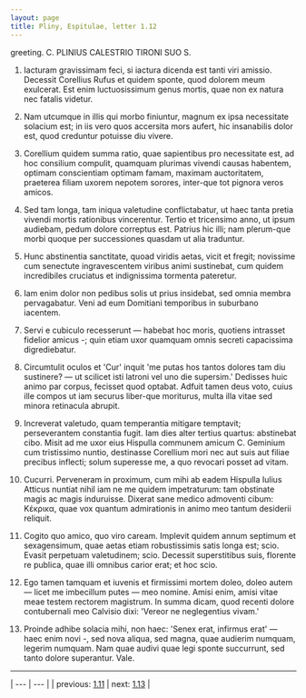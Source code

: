 ```yaml
---
layout: page
title: Pliny, Espitulae, letter 1.12
---
```


greeting. C. PLINIUS CALESTRIO TIRONI SUO S.



1. Iacturam gravissimam feci, si iactura dicenda est tanti viri amissio. Decessit Corellius Rufus et quidem sponte, quod dolorem meum exulcerat. Est enim luctuosissimum genus mortis, quae non ex natura nec fatalis videtur.



2. Nam utcumque in illis qui morbo finiuntur, magnum ex ipsa necessitate solacium est; in iis vero quos accersita mors aufert, hic insanabilis dolor est, quod creduntur potuisse diu vivere.



3. Corellium quidem summa ratio, quae sapientibus pro necessitate est, ad hoc consilium compulit, quamquam plurimas vivendi causas habentem, optimam conscientiam optimam famam, maximam auctoritatem, praeterea filiam uxorem nepotem sorores, inter-que tot pignora veros amicos.



4. Sed tam longa, tam iniqua valetudine conflictabatur, ut haec tanta pretia vivendi mortis rationibus vincerentur. Tertio et tricensimo anno, ut ipsum audiebam, pedum dolore correptus est. Patrius hic illi; nam plerum-que morbi quoque per successiones quasdam ut alia traduntur.



5. Hunc abstinentia sanctitate, quoad viridis aetas, vicit et fregit; novissime cum senectute ingravescentem viribus animi sustinebat, cum quidem incredibiles cruciatus et indignissima tormenta pateretur.



6. Iam enim dolor non pedibus solis ut prius insidebat, sed omnia membra pervagabatur. Veni ad eum Domitiani temporibus in suburbano iacentem.



7. Servi e cubiculo recesserunt — habebat hoc moris, quotiens intrasset fidelior amicus -; quin etiam uxor quamquam omnis secreti capacissima digrediebatur.



8. Circumtulit oculos et 'Cur' inquit 'me putas hos tantos dolores tam diu sustinere? — ut scilicet isti latroni vel uno die supersim.' Dedisses huic animo par corpus, fecisset quod optabat. Adfuit tamen deus voto, cuius ille compos ut iam securus liber-que moriturus, multa illa vitae sed minora retinacula abrupit.



9. Increverat valetudo, quam temperantia mitigare temptavit; perseverantem constantia fugit. Iam dies alter tertius quartus: abstinebat cibo. Misit ad me uxor eius Hispulla communem amicum C. Geminium cum tristissimo nuntio, destinasse Corellium mori nec aut suis aut filiae precibus inflecti; solum superesse me, a quo revocari posset ad vitam.



10. Cucurri. Perveneram in proximum, cum mihi ab eadem Hispulla Iulius Atticus nuntiat nihil iam ne me quidem impetraturum: tam obstinate magis ac magis induruisse. Dixerat sane medico admoventi cibum: Κέκρικα, quae vox quantum admirationis in animo meo tantum desiderii reliquit.



11. Cogito quo amico, quo viro caream. Implevit quidem annum septimum et sexagensimum, quae aetas etiam robustissimis satis longa est; scio. Evasit perpetuam valetudinem; scio. Decessit superstitibus suis, florente re publica, quae illi omnibus carior erat; et hoc scio.



12. Ego tamen tamquam et iuvenis et firmissimi mortem doleo, doleo autem — licet me imbecillum putes — meo nomine. Amisi enim, amisi vitae meae testem rectorem magistrum. In summa dicam, quod recenti dolore contubernali meo Calvisio dixi: 'Vereor ne neglegentius vivam.'



13. Proinde adhibe solacia mihi, non haec: 'Senex erat, infirmus erat' — haec enim novi -, sed nova aliqua, sed magna, quae audierim numquam, legerim numquam. Nam quae audivi quae legi sponte succurrunt, sed tanto dolore superantur. Vale.



---

| --- | --- |
| previous: [1.11](../1.11/) | next: [1.13](../1.13/) |